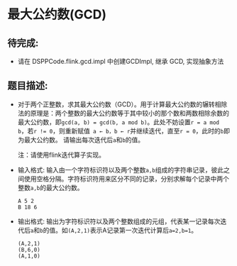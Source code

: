 # 最大公约数(GCD)

## 待完成:

* 请在 DSPPCode.flink.gcd.impl 中创建GCDImpl, 继承 GCD, 实现抽象方法

## 题目描述:

* 对于两个正整数，求其最大公约数（GCD）。用于计算最大公约数的辗转相除法的原理是：两个整数的最大公约数等于其中较小的那个数和两数相除余数的最大公约数，即`gcd(a, b) = gcd(b, a mod b)`。此处不妨设置`r = a mod b`，若`r != 0`，则重新赋值` a ← b，b ← r`并继续迭代，直至`r = 0`，此时的`b`即为最大公约数。 请输出每次迭代后`a`和`b`的值。

  注：请使用flink迭代算子实现。

* 输入格式: 输入由一个字符标识符以及两个整数`a,b`组成的字符串记录，彼此之间使用空格分隔。字符标识符用来区分不同的记录，分别求解每个记录中两个整数`a,b`的最大公约数。

  ```
  A 5 2
  B 18 6
  ```
  
* 输出格式:  输出为字符标识符以及两个整数组成的元组，代表某一记录每次迭代后`a`和`b`的值。如`(A,2,1)`表示A记录第一次迭代计算后`a=2,b=1`。

  ```
  (A,2,1)
  (B,6,0)
  (A,1,0)
  ```

